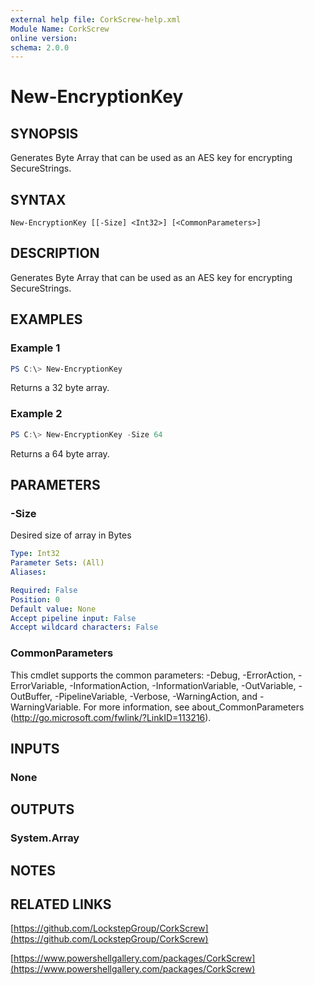 ```yaml
---
external help file: CorkScrew-help.xml
Module Name: CorkScrew
online version:
schema: 2.0.0
---
```


# New-EncryptionKey

## SYNOPSIS
Generates Byte Array that can be used as an AES key for encrypting SecureStrings.

## SYNTAX

```
New-EncryptionKey [[-Size] <Int32>] [<CommonParameters>]
```

## DESCRIPTION
Generates Byte Array that can be used as an AES key for encrypting SecureStrings.

## EXAMPLES

### Example 1
```powershell
PS C:\> New-EncryptionKey
```

Returns a 32 byte array.

### Example 2
```powershell
PS C:\> New-EncryptionKey -Size 64
```

Returns a 64 byte array.

## PARAMETERS

### -Size
Desired size of array in Bytes

```yaml
Type: Int32
Parameter Sets: (All)
Aliases:

Required: False
Position: 0
Default value: None
Accept pipeline input: False
Accept wildcard characters: False
```

### CommonParameters
This cmdlet supports the common parameters: -Debug, -ErrorAction, -ErrorVariable, -InformationAction, -InformationVariable, -OutVariable, -OutBuffer, -PipelineVariable, -Verbose, -WarningAction, and -WarningVariable. For more information, see about_CommonParameters (http://go.microsoft.com/fwlink/?LinkID=113216).

## INPUTS

### None
## OUTPUTS

### System.Array
## NOTES

## RELATED LINKS

[https://github.com/LockstepGroup/CorkScrew](https://github.com/LockstepGroup/CorkScrew)

[https://www.powershellgallery.com/packages/CorkScrew](https://www.powershellgallery.com/packages/CorkScrew)